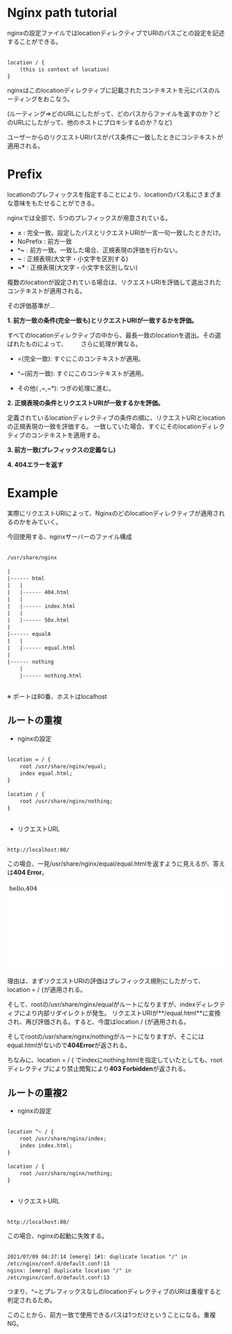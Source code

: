 
# Nginx path tutorial

nginxの設定ファイルではlocationディレクティブでURIのパスごとの設定を記述することができる。

```

location / {
	(this is context of location)
}

```

nginxはこのlocationディレクティブに記載されたコンテキストを元にパスのルーティングをおこなう。

(ルーティング=>どのURLにしたがって、どのパスからファイルを返すのか？どのURLにしたがって、他のホストにプロキシするのか？など)

ユーザーからのリクエストURIパスがパス条件に一致したときにコンテキストが適用される。

# Prefix

locationのプレフィックスを指定することにより、locationのパス名にさまざまな意味をもたせることができる。

nginxでは全部で、5つのプレフィックスが用意されている。


* **=** 	: 完全一致。設定したパスとリクエストURIが一言一句一致したときだけ。
* NoPrefix 	: 前方一致
* **^~** 	: 前方一致。一致した場合、正規表現の評価を行わない。
* **~**		: 正規表現(大文字・小文字を区別する)
* **~\***	: 正規表現(大文字・小文字を区別しない)

複数のlocationが設定されている場合は、リクエストURIを評価して選出されたコンテキストが適用される。

その評価基準が...

**1. 前方一致の条件(完全一致も)とリクエストURIが一致するかを評価。**

  すべてのlocationディレクティブの中から、最長一致のlocationを選出。その選ばれたものによって、	　　さらに処理が異なる。

  * =(完全一致): すぐにこのコンテキストが適用。
  
  * ^~(前方一致): すぐにこのコンテキストが適用。
  
  * その他( ,~,~\*): つぎの処理に進む。

**2. 正規表現の条件とリクエストURIが一致するかを評価。**

  定義されているlocationディレクティブの条件の順に、リクエストURIとlocationの正規表現の一致を評価する。
	一致していた場合、すぐにそのlocationディレクティブのコンテキストを適用する。

**3. 前方一致(プレフィックスの定義なし)**

**4. 404エラーを返す**


# Example

実際にリクエストURIによって、Nginxのどのlocationディレクティブが適用されるのかをみていく。

今回使用する、nginxサーバーのファイル構成

```

/usr/share/nginx

|
|------ html
|	|
|	|------ 404.html
|	|
|	|------ index.html
|	|
|	|------ 50x.html
|
|------ equalA
|	|
|	|------ equal.html
|
|------ nothing
	|
	|------ nothing.html


```

※ ポートは80番、ホストはlocalhost

## ルートの重複

* nginxの設定

```

location = / {
	root /usr/share/nginx/equal;
	index equal.html;
}

location / {
	root /usr/share/nginx/nothing;
}


```

* リクエストURL

```

http://localhost:80/

```

この場合、一見/usr/share/nginx/equal/equal.htmlを返すように見えるが、答えは**404 Error**。

![404.png](images/404.png)

理由は、まずリクエストURIの評価はプレフィックス規則にしたがって、location = / \{が適用される。

そして、rootの/usr/share/nginx/equalがルートになりますが、indexディレクティブにより内部リダイレクトが発生。 リクエストURIが**/equal.html**に変換され、再び評価される。すると、今度はlocation / \{が適用される。

そしてrootの/usr/share/nginx/nothingがルートになりますが、そこにはequal.htmlがないので**404Error**が返される。

ちなみに、location = / \{ でindexにnothing.htmlを指定していたとしても、rootディレクティブにより禁止閲覧により**403 Forbidden**が返される。

## ルートの重複2

* nginxの設定

```

location ^~ / {
	root /usr/share/nginx/index;
	index index.html;
}

location / {
	root /usr/share/nginx/nothing;
}


```

* リクエストURL

```

http://localhost:80/

```

この場合、nginxの起動に失敗する。

```

2021/07/09 08:37:14 [emerg] 1#1: duplicate location "/" in /etc/nginx/conf.d/default.conf:13
nginx: [emerg] duplicate location "/" in /etc/nginx/conf.d/default.conf:13

```

つまり、^~とプレフィックスなしのlocationディレクティブのURIは重複すると判定されるため。

このことから、前方一致で使用できるパスは1つだけということになる。重複NG。
